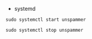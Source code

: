* systemd

``` shell
sudo systemctl start unspammer
```

``` shell
sudo systemctl stop unspammer
```
